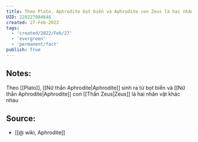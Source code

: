 ```yaml
---
title: Theo Plato, Aphrodite bọt biển và Aphrodite con Zeus là hai nhân vật khác nhau
UID: 220227084648
created: 27-Feb-2022
tags:
  - 'created/2022/Feb/27'
  - 'evergreen'
  - 'permanent/fact'
publish: True
---
```

## Notes:
Theo [[Plato]], [[Nữ thần Aphrodite|Aphrodite]] sinh ra từ bọt biển và [[Nữ thần Aphrodite|Aphrodite]] con [[Thần Zeus|Zeus]] là hai nhân vật khác nhau

## Source:
- [[@ wiki, Aphrodite]]

